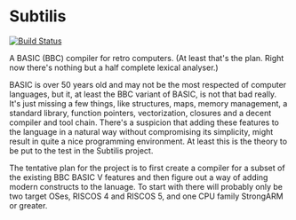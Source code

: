 # Subtilis

[![Build Status](https://travis-ci.org/markdryan/subtilis.svg?branch=master)](https://travis-ci.org/markdryan/subtilis)


A BASIC (BBC) compiler for retro computers.  (At least that's the plan.  Right now
there's nothing but a half complete lexical analyser.)

BASIC is over 50 years old and may not be the most respected of computer
languages, but it, at least the BBC variant of BASIC, is not that bad really.
It's just missing a few things, like structures, maps, memory management, a
standard library, function pointers, vectorization, closures and a decent
compiler and tool chain.  There's a suspicion that adding these features to the
language in a natural way without compromising its simplicity, might result in
quite a nice programming environment.  At least this is the theory to be put to
the test in the Subtilis project.

The tentative plan for the project is to first create a compiler for a subset of
the existing BBC BASIC V features and then figure out a way of adding modern
constructs to the lanuage.  To start with there will probably only be two target
OSes, RISCOS 4 and RISCOS 5, and one CPU family StrongARM or greater.